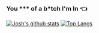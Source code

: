 ### You *** of a b*tch I'm In :point_left:

<!--
**joshuariveramnltech/joshuariveramnltech** is a ✨ _special_ ✨ repository because its `README.md` (this file) appears on your GitHub profile.

Here are some ideas to get you started:

- 🔭 I’m currently working on ...
- 🌱 I’m currently learning ...
- 👯 I’m looking to collaborate on ...
- 🤔 I’m looking for help with ...
- 💬 Ask me about ...
- 📫 How to reach me: ...
- 😄 Pronouns: ...
- ⚡ Fun fact: ...
-->
[![Josh's github stats](https://github-readme-stats.vercel.app/api?username=joshuariveramnltech&show_icons=true&theme=vue-dark&count_private=true)](https://github.com/joshuariveramnltech)
[![Top Langs](https://github-readme-stats.vercel.app/api/top-langs/?username=joshuariveramnltech&show_icons=true&theme=vue-dark)](https://github.com/joshuariveramnltech)
